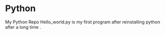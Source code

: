 # Python
My Python Repo
Hello_world.py is my first program after reinstalling python after a long time .
